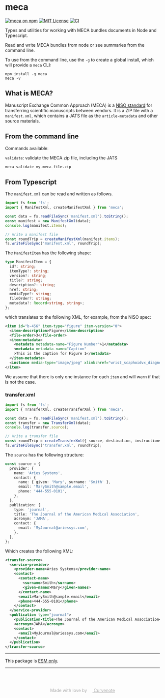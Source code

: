 # meca

[![meca on npm](https://img.shields.io/npm/v/meca.svg)](https://www.npmjs.com/package/meca)
[![MIT License](https://img.shields.io/badge/license-MIT-blue.svg)](https://github.com/curvenote/jats/blob/main/LICENSE)
[![CI](https://github.com/curvenote/jats/workflows/CI/badge.svg)](https://github.com/curvenote/jats/actions)

Types and utilities for working with MECA bundles documents in Node and Typescript.

Read and write MECA bundles from node or see summaries from the command line.

To use from the command line, use the `-g` to create a global install, which will provide a `meca` CLI:

```
npm install -g meca
meca -v
```

## What is MECA?

Manuscript Exchange Common Approach (MECA) is a [NISO standard](https://www.niso.org/standards-committees/meca) for transferring scientific manuscripts between vendors. It is a ZIP file with a `manifest.xml`, which contains a JATS file as the `article-metadata` and other source materials.

## From the command line

Commands available:

`validate`: validate the MECA zip file, including the JATS

```bash
meca validate my-meca-file.zip
```

## From Typescript

The `manifest.xml` can be read and written as follows.

```typescript
import fs from 'fs';
import { ManifestXml, createManifestXml } from 'meca';

const data = fs.readFileSync('manifest.xml').toString();
const manifest = new ManifestXml(data);
console.log(manifest.items);

// Write a manifest file
const roundTrip = createManifestXml(manifest.items);
fs.writeFileSync('manifest.xml', roundTrip);
```

The `ManifestItem` has the following shape:

```typescript
type ManifestItem = {
  id?: string;
  itemType?: string;
  version?: string;
  title?: string;
  description?: string;
  href: string;
  mediaType?: string;
  fileOrder?: string;
  metadata?: Record<string, string>;
};
```

which translates to the following XML, for example, from the NISO spec:

```xml
<item id="b-456" item-type="figure" item-version="0">
  <item-description>Figure</item-description>
  <file-order>3</file-order>
  <item-metadata>
    <metadata metadata-name="Figure Number">1</metadata>
    <metadata metadata-name="Caption"
    >This is the caption for Figure 1</metadata>
  </item-metadata>
  <instance media-type="image/jpeg" xlink:href="wrist_scaphoidvx_diagnosis.jpg" />
</item>
```

We assume that there is only one instance for each `item` and will warn if that is not the case.

### transfer.xml

```typescript
import fs from 'fs';
import { TransferXml, createTransferXml } from 'meca';

const data = fs.readFileSync('manifest.xml').toString();
const transfer = new TransferXml(data);
console.log(transfer.source);

// Write a transfer file
const roundTrip = createTransferXml({ source, destination, instructions });
fs.writeFileSync('transfer.xml', roundTrip);
```

The `source` has the following structure:

```typescript
const source = {
  provider: {
    name: 'Aries Systems',
    contact: {
      name: { given: 'Mary', surname: 'Smith' },
      email: 'MarySmith@sample.email',
      phone: '444-555-0101',
    },
  },
  publication: {
    type: 'journal',
    title: 'The Journal of the American Medical Association',
    acronym: 'JAMA',
    contact: {
      email: 'MyJournal@ariessys.com',
    },
  },
};
```

Which creates the following XML:

```xml
<transfer-source>
  <service-provider>
    <provider-name>Aries Systems</provider-name>
    <contact>
      <contact-name>
        <surname>Smith</surname>
        <given-names>Mary</given-names>
      </contact-name>
      <email>MarySmith@sample.email</email>
      <phone>444-555-0101</phone>
    </contact>
  </service-provider>
  <publication type="journal">
    <publication-title>The Journal of the American Medical Association</publication-title>
    <acronym>JAMA</acronym>
    <contact>
      <email>MyJournal@ariessys.com</email>
    </contact>
  </publication>
</transfer-source>
```

---

This package is [ESM only](https://gist.github.com/sindresorhus/a39789f98801d908bbc7ff3ecc99d99c).

---

<p style="text-align: center; color: #aaa; padding-top: 50px">
  Made with love by
  <a href="https://curvenote.com" target="_blank" style="color: #aaa">
    <img src="https://curvenote.dev/images/icon.png" style="height: 1em" /> Curvenote
  </a>
</p>
